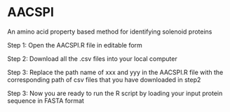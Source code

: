 # AACSPI
An amino acid property based method for identifying solenoid proteins


Step 1: Open the AACSPI.R file in editable form

Step 2: Download all the .csv files into your local computer 

Step 3: Replace the path name of xxx and yyy in the AACSPI.R file with the corresponding path of csv files that you have downloaded in step2

Step 3: Now you are ready to run the R script by loading your input protein sequence in FASTA format

